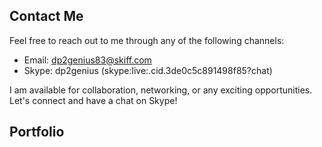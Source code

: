 ## Contact Me

Feel free to reach out to me through any of the following channels:

- Email: [dp2genius83@skiff.com](mailto:dp2genius83@skiff.com)
- Skype: dp2genius (skype:live:.cid.3de0c5c891498f85?chat)

I am available for collaboration, networking, or any exciting opportunities. Let's connect and have a chat on Skype!

## Portfolio
